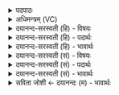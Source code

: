 <details><summary>पदपाठः</summary>

यत्। अश्व॑स्य। क्र॒विषः॑। मक्षि॑का। आश॑। यत्। वा॒। स्वरौ॑। स्वधि॑ता॒विति॒ स्वऽधि॑तौ। रि॒प्तम्। अस्ति॑। यत्। हस्त॑योः। श॒मि॒तुः। यत्। न॒खेषु॑। सर्वा॑। ता। ते॒। अपि॑। दे॒वेषु॑। अ॒स्तु॒। ३२।
</details>

<details><summary>अधिमन्त्रम् (VC)</summary>

- यज्ञो देवता
- गोतम ऋषिः
- निचृत्त्रिष्टुप्
- धैवतः
</details>

<details><summary>दयानन्द-सरस्वती (हि) - विषयः</summary>

फिर कैसे कौन रक्षा करने योग्य हैं, इस विषय को अगले मन्त्र में कहा है ॥
</details>

<details><summary>दयानन्द-सरस्वती (हि) - पदार्थः</summary>

पदार्थान्वयभाषाः -  हे मनुष्यो ! (यत्) जो (मक्षिका) मक्खी (क्रविषः) चलते हुए (अश्वस्य) शीघ्र जानेवाले घोड़े का (आश) भोजन करती अर्थात् कुछ मल-रुधिर आदि खाती (वा) अथवा (यत्) जो (स्वरौ) स्वर (स्वधितौ) वज्र के समान वर्त्तमान हैं वा (शमितुः) यज्ञ करने हारे के (हस्तयोः) हाथों में (यत्) जो वस्तु (रिप्तम्) प्राप्त और (यत्) जो (नखेषु) नखों में प्राप्त (अस्ति) है (ता) वे (सर्वा) सब पदार्थ (ते) तुम्हारे हों तथा यह समस्त व्यवहार (देवेषु) विद्वानों में (अपि) भी (अस्तु) होवे ॥३२ ॥
</details>

<details><summary>दयानन्द-सरस्वती (हि) - भावार्थः</summary>

भावार्थभाषाः -  मनुष्यों को ऐसी घुड़शाल में घोड़े बाँधने चाहियें, जहाँ इनका रुधिर आदि माँछि आदि न पीवें। जैसे यज्ञ करने हारे के हाथ में लिपटे हुए हवि को धोने आदि से छुड़ाते हैं, वैसे ही घोड़े आदि पशुओं के शरीर में लिपटी धूलि आदि को नित्य छुड़ावें ॥३२ ॥
</details>

<details><summary>दयानन्द-सरस्वती (सं) - विषयः</summary>

पुनः कथं के रक्ष्या इत्याह ॥
</details>

<details><summary>दयानन्द-सरस्वती (सं) - पदार्थः</summary>

पदार्थान्वयभाषाः -  हे मनुष्याः ! यद्या मक्षिका क्रविषोऽश्वस्याऽऽश वा यत्स्वरौ स्वधितौ स्तः, शमितुर्हस्तयोर्यद्रिप्तं यच्च नखेषु रिप्तमस्ति ता सर्वा ते सन्तु। एतत्सर्वं देवेष्वप्यस्तु ॥३२ ॥
</details>

<details><summary>दयानन्द-सरस्वती (सं) - भावार्थः</summary>

भावार्थभाषाः -  मनुष्यैरीदृशायां शालायामश्वा बन्धनीया, यत्रैषां रुधिरादिकं मक्षिकादयो न पिबेयुः। यथा यज्ञकर्त्तुर्हस्तयोर्लिप्तं हविः प्रक्षालनादिना निवारयन्ति, तथैवाश्वादीनां शरीरे लिप्तानि धूल्यादीनि नित्यं निवारयन्तु ॥३२ ॥
</details>

<details><summary>सविता जोशी ← दयानन्दः (म) - भावार्थः</summary>

भावार्थभाषाः -  माणसांनी अशा अश्वशाळेत घोडे बांधले पाहिजेत की, जेथे त्यांचे रक्त माशा वगैरेंनी पिऊ नये. याज्ञिक जसे आपली हवी (यज्ञात टाकण्याचे पदार्थ) स्वच्छ करतात तसे घोडे इत्यादी पशूंच्या शरीरावरील धूळ झटकावी.
</details>